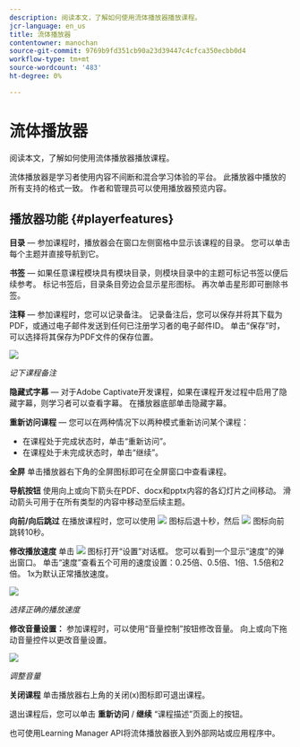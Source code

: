 ```yaml
---
description: 阅读本文，了解如何使用流体播放器播放课程。
jcr-language: en_us
title: 流体播放器
contentowner: manochan
source-git-commit: 9769b9fd351cb90a23d39447c4cfca350ecbb0d4
workflow-type: tm+mt
source-wordcount: '483'
ht-degree: 0%

---
```




# 流体播放器

阅读本文，了解如何使用流体播放器播放课程。

流体播放器是学习者使用内容不间断和混合学习体验的平台。 此播放器中播放的所有支持的格式一致。 作者和管理员可以使用播放器预览内容。

## 播放器功能 {#playerfeatures}

<!--![](assets/fluidicplayer-callout.png)-->

**目录**  — 参加课程时，播放器会在窗口左侧窗格中显示该课程的目录。 您可以单击每个主题并直接导航到它。

**书签**  — 如果任意课程模块具有模块目录，则模块目录中的主题可标记书签以便后续参考。 标记书签后，目录条目旁边会显示星形图标。 再次单击星形即可删除书签。

**注释**  — 参加课程时，您可以记录备注。 记录备注后，您可以保存并将其下载为PDF，或通过电子邮件发送到任何已注册学习者的电子邮件ID。 单击“保存”时，可以选择将其保存为PDF文件的保存位置。

![](assets/notes.png)

*记下课程备注*

**隐藏式字幕**  — 对于Adobe Captivate开发课程，如果在课程开发过程中启用了隐藏字幕，则学习者可以查看字幕。 在播放器底部单击隐藏字幕。

**重新访问课程**  — 您可以在两种情况下以两种模式重新访问某个课程：

* 在课程处于完成状态时，单击“重新访问”。
* 在课程处于未完成状态时，单击“继续”。

**全屏** 单击播放器右下角的全屏图标即可在全屏窗口中查看课程。

**导航按钮** 使用向上或向下箭头在PDF、docx和pptx内容的各幻灯片之间移动。 滑动箭头可用于在所有类型的内容中移动至后续主题。

**向前/向后跳过** 在播放课程时，您可以使用 ![](assets/asset-1.png) 图标后退十秒，然后  ![](assets/assets-2.png) 图标向前跳转10秒。

**修改播放速度** 单击 ![](assets/speedicon.png) 图标打开“设置”对话框。 您可以看到一个显示“速度”的弹出窗口。 单击“速度”查看五个可用的速度设置：0.25倍、0.5倍、1倍、1.5倍和2倍。 1x为默认正常播放速度。

![](assets/speedvariants.png)

*选择正确的播放速度*

**修改音量设置：** 参加课程时，可以使用“音量控制”按钮修改音量。 向上或向下拖动音量控件以更改音量设置。

![](assets/volumecontrol.png)

*调整音量*

**关闭课程** 单击播放器右上角的关闭(x)图标即可退出课程。

退出课程后，您可以单击 **重新访问** / **继续** “课程描述”页面上的按钮。

也可使用Learning Manager API将流体播放器嵌入到外部网站或应用程序中。
